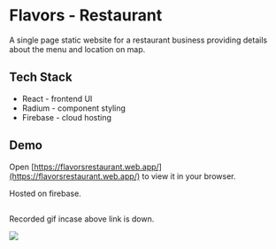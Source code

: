 # Flavors - Restaurant

A single page static website for a restaurant business providing details about the menu and location on map.

## Tech Stack

- React - frontend UI
- Radium - component styling
- Firebase - cloud hosting

## Demo

Open [https://flavorsrestaurant.web.app/](https://flavorsrestaurant.web.app/) to view it in your browser.

Hosted on firebase.

##

Recorded gif incase above link is down.

![](https://github.com/bilalalirizvi/flavors/blob/master/flavorsdemo.gif)
